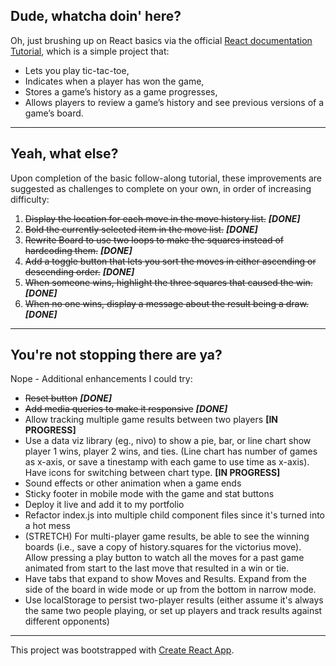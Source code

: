 ## Dude, whatcha doin' here?
Oh, just brushing up on React basics via the official [React documentation Tutorial](https://reactjs.org/tutorial/tutorial.html), which is a simple project that:
- Lets you play tic-tac-toe,
- Indicates when a player has won the game,
- Stores a game’s history as a game progresses,
- Allows players to review a game’s history and see previous versions of a game’s board.

---

## Yeah, what else?
Upon completion of the basic follow-along tutorial, these improvements are suggested as challenges to complete on your own, in order of increasing difficulty:
1. ~~Display the location for each move in the move history list.~~ **_[DONE]_**
2. ~~Bold the currently selected item in the move list.~~ **_[DONE]_**
3. ~~Rewrite Board to use two loops to make the squares instead of hardcoding them.~~ **_[DONE]_**
4. ~~Add a toggle button that lets you sort the moves in either ascending or descending order.~~ **_[DONE]_**
5. ~~When someone wins, highlight the three squares that caused the win.~~ **_[DONE]_**
6. ~~When no one wins, display a message about the result being a draw.~~ **_[DONE]_**

---

## You're not stopping there are ya?
Nope - Additional enhancements I could try:
- ~~Reset button~~ **_[DONE]_**
- ~~Add media queries to make it responsive~~ **_[DONE]_**
- Allow tracking multiple game results between two players **[IN PROGRESS]**
- Use a data viz library (eg., nivo) to show a pie,  bar, or line chart show player 1 wins, player 2 wins, and ties. (Line chart has number of games as x-axis, or save a tinestamp with each game to use time as x-axis). Have icons for switching between chart type. **[IN PROGRESS]**
- Sound effects or other animation when a game ends
- Sticky footer in mobile mode with the game and stat buttons
- Deploy it live and add it to my portfolio
- Refactor index.js into multiple child component files since it's turned into a hot mess
- (STRETCH) For multi-player game results, be able to see the winning boards (i.e., save a copy of history.squares for the victorius move). Allow pressing a play button to watch all the moves for a past game animated from start to the last move that resulted in a win or tie.
- Have tabs that expand to show Moves and Results. Expand from the side of the board in wide mode or up from the bottom in narrow mode.
- Use localStorage to persist two-player results (either assume it's always the same two people playing, or set up players and track results against different opponents)

---

This project was bootstrapped with [Create React App](https://github.com/facebook/create-react-app).